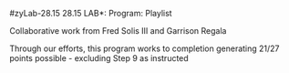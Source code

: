 #zyLab-28.15
28.15 LAB*: Program: Playlist

Collaborative work from Fred Solis III and Garrison Regala

Through our efforts, this program works to completion generating 21/27 points possible - excluding Step 9 as instructed
